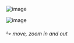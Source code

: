 ![image](https://github.com/sleepychloe/three.js_practice/assets/78352910/afa3c17e-6b6b-4f13-b016-4cafc3bb1b83)

![image](https://github.com/sleepychloe/three.js_practice/assets/78352910/19f785cd-f9be-4dbf-814a-c261dbf2c7ed)
###### ↳ move, zoom in and out
